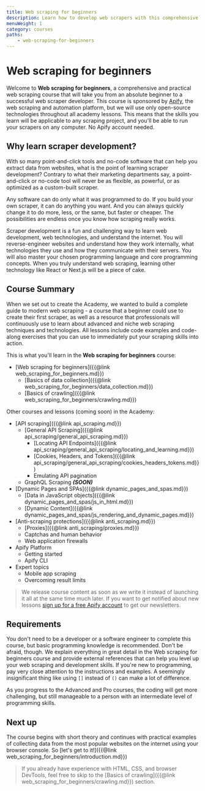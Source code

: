 ```yaml
---
title: Web scraping for beginners
description: Learn how to develop web scrapers with this comprehensive and practical course. Go from beginner to expert, all in one place.
menuWeight: 1
category: courses
paths:
    - web-scraping-for-beginners
---
```


# [](#welcome) Web scraping for beginners

Welcome to **Web scraping for beginners**, a comprehensive and practical web scraping course that will take you from an absolute beginner to a successful web scraper developer. This course is sponsored by [Apify](https://apify.com), the web scraping and automation platform, but we will use only open-source technologies throughout all academy lessons. This means that the skills you learn will be applicable to any scraping project, and you'll be able to run your scrapers on any computer. No Apify account needed.

<!--If you would like to learn about the Apify platform and how it can help you build, run and scale your web scraping and automation projects, visit the Apify Academy, where we'll teach you all about our actors, proxies, API, scheduling, webhooks and much more. ONCE IT'S AVAILABLE-->

## [](#why-learn) Why learn scraper development?

With so many point-and-click tools and no-code software that can help you extract data from websites, what is the point of learning scraper development? Contrary to what their marketing departments say, a point-and-click or no-code tool will never be as flexible, as powerful, or as optimized as a custom-built scraper.

Any software can do only what it was programmed to do. If you build your own scraper, it can do anything you want. And you can always quickly change it to do more, less, or the same, but faster or cheaper. The possibilities are endless once you know how scraping really works.

Scraper development is a fun and challenging way to learn web development, web technologies, and understand the internet. You will reverse-engineer websites and understand how they work internally, what technologies they use and how they communicate with their servers. You will also master your chosen programming language and core programming concepts. When you truly understand web scraping, learning other technology like React or Next.js will be a piece of cake.

## [](#summary) Course Summary

When we set out to create the Academy, we wanted to build a complete guide to modern web scraping - a course that a beginner could use to create their first scraper, as well as a resource that professionals will continuously use to learn about advanced and niche web scraping techniques and technologies. All lessons include code examples and code-along exercises that you can use to immediately put your scraping skills into action.

This is what you'll learn in the **Web scraping for beginners** course:

* [Web scraping for beginners]({{@link web_scraping_for_beginners.md}})
  * [Basics of data collection]({{@link web_scraping_for_beginners/data_collection.md}})
  * [Basics of crawling]({{@link web_scraping_for_beginners/crawling.md}})

Other courses and lessons (coming soon) in the Academy:

* [API scraping]({{@link api_scraping.md}})
  * [General API Scraping]({{@link api_scraping/general_api_scraping.md}})
    * [Locating API Endpoints]({{@link api_scraping/general_api_scraping/locating_and_learning.md}})
    * [Cookies, Headers, and Tokens]({{@link api_scraping/general_api_scraping/cookies_headers_tokens.md}})
    * Emulating API pagination
  * GraphQL Scraping **_(SOON)_**
* [Dynamic Pages and SPAs]({{@link dynamic_pages_and_spas.md}})
  * [Data in JavaScript objects]({{@link dynamic_pages_and_spas/js_in_html.md}})
  * [Dynamic Content]({{@link dynamic_pages_and_spas/js_rendering_and_dynamic_pages.md}})
* [Anti-scraping protections]({{@link anti_scraping.md}})
  * [Proxies]({{@link anti_scraping/proxies.md}})
  * Captchas and human behavior
  * Web application firewalls
* Apify Platform
  * Getting started
  * Apify CLI
* Expert topics
  * Mobile app scraping
  * Overcoming result limits

> We release course content as soon as we write it instead of launching it all at the same time much later. If you want to get notified about new lessons [sign up for a free Apify account](https://console.apify.com/sign-up) to get our newsletters.

## [](#requirements) Requirements

You don't need to be a developer or a software engineer to complete this course, but basic programming knowledge is recommended. Don't be afraid, though. We explain everything in great detail in the Web scraping for beginners course and provide external references that can help you level up your web scraping and development skills. If you're new to programming, pay very close attention to the instructions and examples. A seemingly insignificant thing like using `[]` instead of `()` can make a lot of difference.

As you progress to the Advanced and Pro courses, the coding will get more challenging, but still manageable to a person with an intermediate level of programming skills.

## [](#next) Next up

The course begins with short theory and continues with practical examples of collecting data from the most popular websites on the internet using your browser console. So [let's get to it!]({{@link web_scraping_for_beginners/introduction.md}})

> If you already have experience with HTML, CSS, and browser DevTools, feel free to skip to the [Basics of crawling]({{@link web_scraping_for_beginners/crawling.md}}) section.
